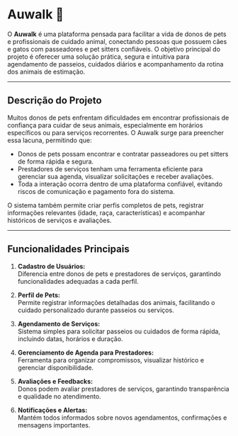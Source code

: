 # Auwalk 🐾

O **Auwalk** é uma plataforma pensada para facilitar a vida de donos de pets e profissionais de cuidado animal, conectando pessoas que possuem cães e gatos com passeadores e pet sitters confiáveis. O objetivo principal do projeto é oferecer uma solução prática, segura e intuitiva para agendamento de passeios, cuidados diários e acompanhamento da rotina dos animais de estimação.

---

## Descrição do Projeto

Muitos donos de pets enfrentam dificuldades em encontrar profissionais de confiança para cuidar de seus animais, especialmente em horários específicos ou para serviços recorrentes. O Auwalk surge para preencher essa lacuna, permitindo que:

- Donos de pets possam encontrar e contratar passeadores ou pet sitters de forma rápida e segura.
- Prestadores de serviços tenham uma ferramenta eficiente para gerenciar sua agenda, visualizar solicitações e receber avaliações.
- Toda a interação ocorra dentro de uma plataforma confiável, evitando riscos de comunicação e pagamento fora do sistema.

O sistema também permite criar perfis completos de pets, registrar informações relevantes (idade, raça, características) e acompanhar históricos de serviços e avaliações.

---

## Funcionalidades Principais

1. **Cadastro de Usuários:**  
   Diferencia entre donos de pets e prestadores de serviços, garantindo funcionalidades adequadas a cada perfil.

2. **Perfil de Pets:**  
   Permite registrar informações detalhadas dos animais, facilitando o cuidado personalizado durante passeios ou serviços.

3. **Agendamento de Serviços:**  
   Sistema simples para solicitar passeios ou cuidados de forma rápida, incluindo datas, horários e duração.

4. **Gerenciamento de Agenda para Prestadores:**  
   Ferramenta para organizar compromissos, visualizar histórico e gerenciar disponibilidade.

5. **Avaliações e Feedbacks:**  
   Donos podem avaliar prestadores de serviços, garantindo transparência e qualidade no atendimento.

6. **Notificações e Alertas:**  
   Mantém todos informados sobre novos agendamentos, confirmações e mensagens importantes.

